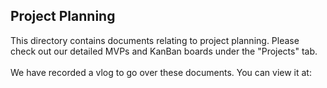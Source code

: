 
<h2>Project Planning</h2>
This directory contains documents relating to project planning. Please check out our detailed MVPs and KanBan boards under the "Projects" tab. 
<br/>
<br/>
We have recorded a vlog to go over these documents. You can view it at: 
